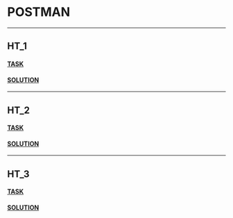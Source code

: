 # POSTMAN
___
## HT_1

#### [TASK](https://github.com/chelovechek159/POSTMAN/blob/main/HT_1.md)
  
#### [SOLUTION](https://github.com/chelovechek159/POSTMAN/blob/main/FirstHomeTaskPM.json)

___ 
## HT_2

#### [TASK](https://github.com/chelovechek159/POSTMAN/blob/main/HT_2.md)

#### [SOLUTION](https://github.com/chelovechek159/POSTMAN/blob/main/SecondHomeTask.postman_collection.json)


___
## HT_3

#### [TASK](https://github.com/chelovechek159/POSTMAN/blob/main/HT_3.md)
#### [SOLUTION](https://github.com/chelovechek159/POSTMAN/blob/main/ThirdHomeTask.postman_collection.json)
